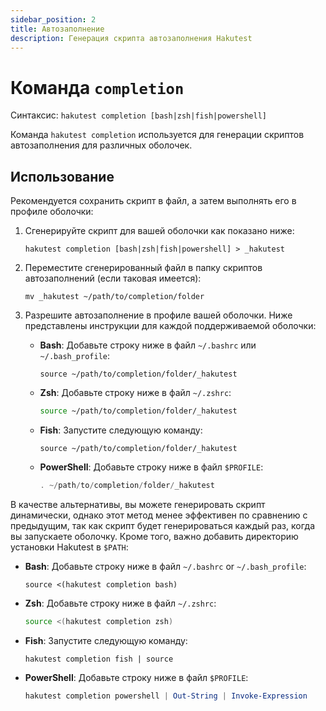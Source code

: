 ```yaml
---
sidebar_position: 2
title: Автозаполнение
description: Генерация скрипта автозаполнения Hakutest
---
```


# Команда `completion`

Синтаксис: `hakutest completion [bash|zsh|fish|powershell]`

Команда `hakutest completion` используется для генерации скриптов автозаполнения для различных оболочек.

## Использование

Рекомендуется сохранить скрипт в файл, а затем выполнять его в профиле оболочки:

1.  Сгенерируйте скрипт для вашей оболочки как показано ниже:

    ```shell
    hakutest completion [bash|zsh|fish|powershell] > _hakutest
    ```

2.  Переместите сгенерированный файл в папку скриптов автозаполнений (если таковая имеется):

    ```shell
    mv _hakutest ~/path/to/completion/folder
    ```

3.  Разрешите автозаполнение в профиле вашей оболочки. Ниже представлены инструкции для каждой поддерживаемой оболочки:

    -   **Bash**: Добавьте строку ниже в файл `~/.bashrc` или `~/.bash_profile`:

        ```shell
        source ~/path/to/completion/folder/_hakutest
        ```

    -   **Zsh**: Добавьте строку ниже в файл `~/.zshrc`:

        ```zsh
        source ~/path/to/completion/folder/_hakutest
        ```

    -   **Fish**: Запустите следующую команду:

        ```fish
        source ~/path/to/completion/folder/_hakutest
        ```

    -   **PowerShell**: Добавьте строку ниже в файл `$PROFILE`:

        ```powershell
        . ~/path/to/completion/folder/_hakutest
        ```

В качестве альтернативы, вы можете генерировать скрипт динамически, однако этот метод менее эффективен по сравнению с предыдущим, так как скрипт будет генерироваться каждый раз, когда вы запускаете оболочку. Кроме того, важно добавить директорию установки Hakutest в `$PATH`:

-   **Bash**: Добавьте строку ниже в файл `~/.bashrc` or `~/.bash_profile`:

    ```shell
    source <(hakutest completion bash)
    ```

-   **Zsh**: Добавьте строку ниже в файл `~/.zshrc`:

    ```zsh
    source <(hakutest completion zsh)
    ```

-   **Fish**: Запустите следующую команду:

    ```fish
    hakutest completion fish | source
    ```

-   **PowerShell**: Добавьте строку ниже в файл `$PROFILE`:

    ```powershell
    hakutest completion powershell | Out-String | Invoke-Expression
    ```
